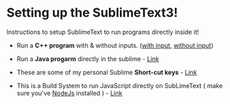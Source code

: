 # Setting up the SublimeText3!
Instructions to setup SublimeText to run programs directly inside it!

* Run a **C++ program** with & without inputs. ([with input](https://github.com/Akash-Macha/Sublime_settings/blob/master/Run%20C%2B%2B%20program%20with%20Input.txt), [without input](https://github.com/Akash-Macha/Sublime_settings/blob/master/Run%20a%20C%2B%2B%20program%20without%20Input.txt))
  
* Run a **Java progarm** directly in the sublime - [Link](https://github.com/Akash-Macha/Sublime_settings/blob/master/Run%20a%20Java%20Program.txt)

* These are some of my personal Sublime **Short-cut keys** - [Link](https://github.com/Akash-Macha/Sublime_settings/blob/master/sublime-key_bindings)

* This is a Build System to run JavaScript directly on SubLimeText ( make sure you've [NodeJs](https://nodejs.org/en/download/) installed ) - [Link](https://github.com/Akash-Macha/Sublime_settings/blob/master/NodeJs.sublime-build) 
